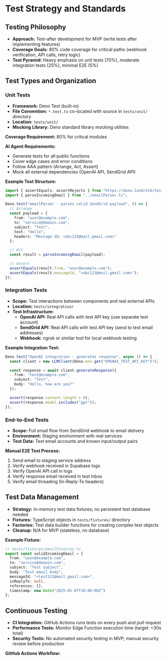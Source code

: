 # Test Strategy and Standards

## Testing Philosophy

- **Approach:** Test-after development for MVP (write tests after implementing features)
- **Coverage Goals:** 80% code coverage for critical paths (webhook verification, API calls, retry logic)
- **Test Pyramid:** Heavy emphasis on unit tests (70%), moderate integration tests (25%), minimal E2E (5%)

## Test Types and Organization

### Unit Tests

- **Framework:** Deno Test (built-in)
- **File Convention:** `*.test.ts` co-located with source in `tests/unit/` directory
- **Location:** `tests/unit/`
- **Mocking Library:** Deno standard library mocking utilities

**Coverage Requirement:** 80% for critical modules

**AI Agent Requirements:**
- Generate tests for all public functions
- Cover edge cases and error conditions
- Follow AAA pattern (Arrange, Act, Assert)
- Mock all external dependencies (OpenAI API, SendGrid API)

**Example Test Structure:**
```typescript
import { assertEquals, assertRejects } from "https://deno.land/std/testing/asserts.ts";
import { parseIncomingEmail } from "../emailParser.ts";

Deno.test("emailParser - parses valid SendGrid payload", () => {
  // Arrange
  const payload = {
    from: "user@example.com",
    to: "service@domain.com",
    subject: "Test",
    text: "Hello",
    headers: "Message-ID: <abc123@mail.gmail.com>"
  };

  // Act
  const result = parseIncomingEmail(payload);

  // Assert
  assertEquals(result.from, "user@example.com");
  assertEquals(result.messageId, "<abc123@mail.gmail.com>");
});
```

### Integration Tests

- **Scope:** Test interactions between components and real external APIs
- **Location:** `tests/integration/`
- **Test Infrastructure:**
  - **OpenAI API:** Real API calls with test API key (use separate test account)
  - **SendGrid API:** Real API calls with test API key (send to test email addresses)
  - **Webhook:** ngrok or similar tool for local webhook testing

**Example Integration Test:**
```typescript
Deno.test("OpenAI integration - generates response", async () => {
  const client = new LLMClient(Deno.env.get("OPENAI_TEST_API_KEY")!);

  const response = await client.generateResponse({
    from: "test@example.com",
    subject: "Test",
    body: "Hello, how are you?"
  });

  assert(response.content.length > 0);
  assert(response.model.includes("gpt"));
});
```

### End-to-End Tests

- **Scope:** Full email flow from SendGrid webhook to email delivery
- **Environment:** Staging environment with real services
- **Test Data:** Test email accounts and known input/output pairs

**Manual E2E Test Process:**
1. Send email to staging service address
2. Verify webhook received in Supabase logs
3. Verify OpenAI API call in logs
4. Verify response email received in test inbox
5. Verify email threading (In-Reply-To headers)

## Test Data Management

- **Strategy:** In-memory test data fixtures; no persistent test database needed
- **Fixtures:** TypeScript objects in `tests/fixtures/` directory
- **Factories:** Test data builder functions for creating complex test objects
- **Cleanup:** N/A for MVP (stateless, no database)

**Example Fixture:**
```typescript
// tests/fixtures/emailFixtures.ts
export const validIncomingEmail = {
  from: "user@example.com",
  to: "service@domain.com",
  subject: "Test Subject",
  body: "Test email body",
  messageId: "<test123@mail.gmail.com>",
  inReplyTo: null,
  references: [],
  timestamp: new Date("2025-01-07T10:00:00Z")
};
```

## Continuous Testing

- **CI Integration:** GitHub Actions runs tests on every push and pull request
- **Performance Tests:** Monitor Edge Function execution time (target: <30s total)
- **Security Tests:** No automated security testing in MVP; manual security review before production

**GitHub Actions Workflow:**
```yaml